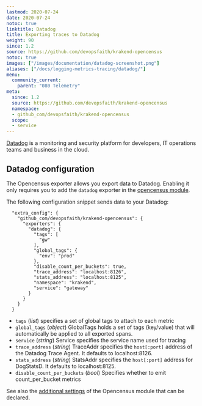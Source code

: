 ```yaml
---
lastmod: 2020-07-24
date: 2020-07-24
notoc: true
linktitle: Datadog
title: Exporting traces to Datadog
weight: 90
since: 1.2
source: https://github.com/devopsfaith/krakend-opencensus
notoc: true
images: ["/images/documentation/datadog-screenshot.png"]
aliases: ["/docs/logging-metrics-tracing/datadog/"]
menu:
  community_current:
    parent: "080 Telemetry"
meta:
  since: 1.2
  source: https://github.com/devopsfaith/krakend-opencensus
  namespace:
  - github_com/devopsfaith/krakend-opencensus
  scope:
  - service
---
```

[Datadog](https://www.datadoghq.com/) is a monitoring and security platform for developers, IT operations teams and business in the cloud.

## Datadog configuration
The Opencensus exporter allows you export data to Datadog. Enabling it only requires you to add the `datadog` exporter in the [opencensus module](/docs/telemetry/opencensus/).

The following configuration snippet sends data to your Datadog:

      "extra_config": {
        "github_com/devopsfaith/krakend-opencensus": {
          "exporters": {
            "datadog": {
              "tags": [
                "gw"
              ],
              "global_tags": {
                "env": "prod"
              },
              "disable_count_per_buckets": true,
              "trace_address": "localhost:8126",
              "stats_address": "localhost:8125",
              "namespace": "krakend",
              "service": "gateway"
            }
          }
        }
      }

- `tags` (*list*) specifies a set of global tags to attach to each metric
- `global_tags` (*object*) GlobalTags holds a set of tags (key/value) that will automatically be applied to all exported spans.
- `service` (*string*) Service specifies the service name used for tracing
- `trace_address` (*string*) TraceAddr specifies the `host[:port]` address of the Datadog Trace Agent. It defaults to localhost:8126.
- `stats_address` (*string*) StatsAddr specifies the `host[:port]` address for DogStatsD. It defaults to localhost:8125.
- `disable_count_per_buckets` (*bool*) Specifies whether to emit count_per_bucket metrics


See also the [additional settings](/docs/telemetry/opencensus/) of the Opencensus module that can be declared.
